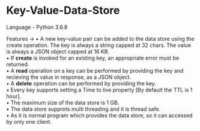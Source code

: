 # Key-Value-Data-Store
Language - Python 3.6.8

Features ->
  • A new key-value pair can be added to the data store using the create operation. The key is always a string capped at 32 chars. The value is always a JSON object capped at 16 KB.<br>
  • If <b>create</b> is invoked for an existing key, an appropriate error must be returned.<br>
  • A <b>read</b> operation on a key can be performed by providing the key and recieving the value in response, as a JSON object.<br>
  • A <b>delete</b> operation can be performed by providing the key.<br>
  • Every key supports setting a Time to live property [By default the TTL is 1 hour].<br>
  • The maximum size of the data store is 1 GB.<br>
  • The data store supprots multi threading and it is thread safe.<br>
  • As it is normal program which provides the data store, so it can accessed by only one client.<br>
